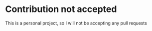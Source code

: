 # Contribution not accepted

This is a personal project, so I will not be accepting any pull requests 

